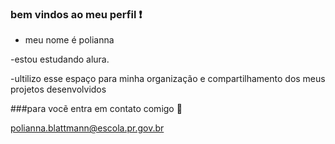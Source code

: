 ### bem vindos ao meu perfil ❗

- meu nome é polianna


-estou estudando alura. 


-ultilizo esse espaço para minha organização  e compartilhamento  dos meus projetos desenvolvidos



###para vocẽ entra em contato comigo  📧


polianna.blattmann@escola.pr.gov.br

